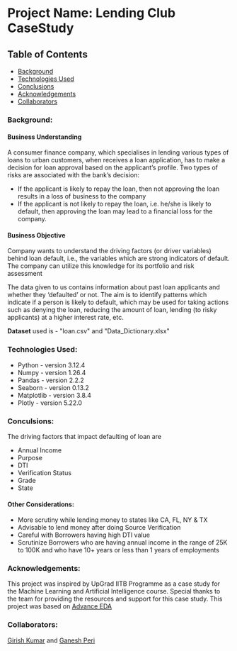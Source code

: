 # Project Name: Lending Club CaseStudy 

## Table of Contents
* [Background](https://github.com/ga898/LendingClubCaseStudy/edit/main/README.md#background)
* [Technologies Used](https://github.com/ga898/LendingClubCaseStudy/edit/main/README.md#technologies-used)
* [Conclusions](https://github.com/ga898/LendingClubCaseStudy/edit/main/README.md#conculsions)
* [Acknowledgements](https://github.com/ga898/LendingClubCaseStudy/edit/main/README.md#acknowledgements)
* [Collaborators](https://github.com/ga898/LendingClubCaseStudy/edit/main/README.md#collaborators)

### Background:
#### Business Understanding
A consumer finance company, which specialises in lending various types of loans to urban customers, when receives a loan application, has to make a decision for loan approval based on the applicant’s profile. Two types of risks are associated with the bank’s decision:

* If the applicant is likely to repay the loan, then not approving the loan results in a loss of business to the company
* If the applicant is not likely to repay the loan, i.e. he/she is likely to default, then approving the loan may lead to a financial loss for the company.

#### Business Objective
Company wants to understand the driving factors (or driver variables) behind loan default, i.e., the variables which are strong indicators of default. The company can utilize this knowledge for its portfolio and risk assessment

The data given to us contains information about past loan applicants and whether they ‘defaulted’ or not. The aim is to identify patterns which indicate if a person is likely to default, which may be used for taking actions such as denying the loan, reducing the amount of loan, lending (to risky applicants) at a higher interest rate, etc.

**Dataset** used is - "loan.csv" and "Data_Dictionary.xlsx"


### Technologies Used:
* Python - version 3.12.4
* Numpy - version 1.26.4
* Pandas - version 2.2.2
* Seaborn - version 0.13.2
* Matplotlib - version 3.8.4
* Plotly - version 5.22.0

### Conculsions:
The driving factors that impact defaulting of loan are
* Annual Income
* Purpose
* DTI
* Verification Status
* Grade
* State

#### Other Considerations:

* More scrutiny while lending money to states like CA, FL, NY & TX
* Advisable to lend money after doing Source Verification
* Careful with Borrowers having high DTI value
* Scrutinize Borrowers who are having annual income in the range of 25K to 100K and who have 10+ years or less than 1 years of employments


### Acknowledgements:
This project was inspired by UpGrad IITB Programme as a case study for the Machine Learning and Artificial Intelligence course.
Special thanks to the team for providing the resources and support for this case study.
This project was based on [Advance EDA](https://www.youtube.com/watch?v=bNY3Xaxww7g&t=1771s)


### Collaborators:
 [Girish Kumar](https://github.com/ga898) and  [Ganesh Peri](https://github.com/)

